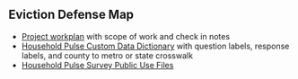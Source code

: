 ## Eviction Defense Map

* [Project workplan](https://docs.google.com/document/d/1w9o-pM68D3nr9rKDgwtDZqzrRjwVasWdZGQk5tnHXYE/edit) with scope of work and check in notes
* [Household Pulse Custom Data Dictionary](https://docs.google.com/spreadsheets/d/1xrfmQT7Ub1ayoNe05AQAFDhqL7qcKNSW6Y7XuA8s8uo/edit#gid=974836931) with question labels, response labels, and county to metro or state crosswalk
* [Household Pulse Survey Public Use Files](https://www.census.gov/programs-surveys/household-pulse-survey/datasets.html)
